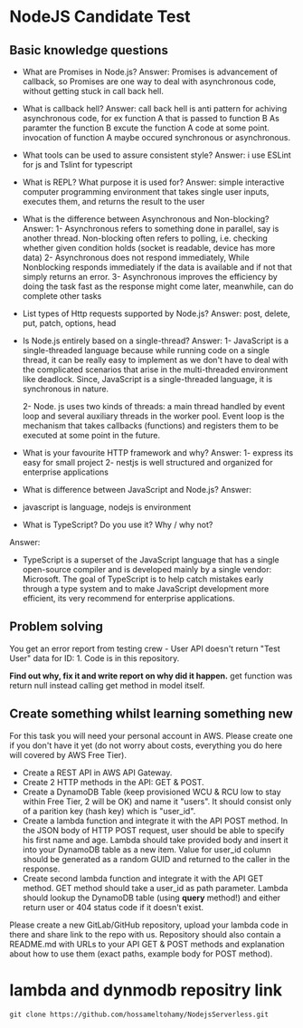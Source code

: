 # NodeJS Candidate Test

## Basic knowledge questions

- What are Promises in Node.js? 
Answer:
  Promises is  advancement of callback, so Promises are one way to deal with asynchronous code, without getting stuck in call back hell.

- What is callback hell?
Answer: 
 call back hell is anti pattern for achiving asynchronous code, 
 for ex function A that is passed to function B  As paramter the function B excute the function A code at some point. invocation of function A maybe occured synchronous or asynchronous.

- What tools can be used to assure consistent style?
Answer: 
 i use ESLint for js and Tslint for typescript 

- What is REPL? What purpose it is used for?
Answer: 
simple interactive computer programming environment  that takes single user inputs, executes them, and returns the result to the user

- What is the difference between Asynchronous and Non-blocking?
 Answer: 
  1- Asynchronous refers to something done in parallel, say is another thread.
  Non-blocking often refers to polling, i.e. checking whether given condition holds (socket is readable, device has more data)
  2- Asynchronous does not respond immediately, While Nonblocking responds immediately if the data is available and if not that simply returns an error. 
  3- Asynchronous improves the efficiency by doing the task fast as the response might come later, meanwhile, can do complete other tasks

- List types of Http requests supported by Node.js?
  Answer: 
  post, delete, put, patch, options, head 

- Is Node.js entirely based on a single-thread? 
 Answer: 
  1- JavaScript is a single-threaded language because while running code on a single thread, it can be really easy to implement as we don't have to deal with the complicated scenarios that arise in the multi-threaded environment like deadlock. Since, JavaScript is a single-threaded language, it is synchronous in nature.

  2- Node. js uses two kinds of threads: a main thread handled by event loop and several auxiliary threads in the worker pool. Event loop is the mechanism that takes callbacks (functions) and registers them to be executed at some point in the future.




- What is your favourite HTTP framework and why?
Answer: 
1- express its easy for small project 
2- nestjs is well structured and organized for enterprise applications

- What is difference between JavaScript and Node.js?
Answer: 
* javascript is language, nodejs is environment 

- What is TypeScript? Do you use it? Why / why not?

Answer: 
* TypeScript is a superset of the JavaScript language that has a single open-source compiler and is developed mainly by a single vendor: Microsoft. The goal of TypeScript is to help catch mistakes early through a type system and to make JavaScript development more efficient, its very recommend for enterprise applications.

## Problem solving

You get an error report from testing crew - User API doesn't return "Test User" data for ID: 1.
Code is in this repository.

**Find out why, fix it and write report on why did it happen.**
 get function was return null instead calling get method in model itself.

## Create something whilst learning something new
For this task you will need your personal account in AWS. Please create one if you don't have it yet (do not worry about costs, everything you do here will covered by AWS Free Tier).

- Create a REST API in AWS API Gateway.
- Create 2 HTTP methods in the API: GET & POST.
- Create a DynamoDB Table (keep provisioned WCU & RCU low to stay within Free Tier, 2 will be OK) and name it "users". It should consist only of a parition key (hash key) which is "user_id".
- Create a lambda function and integrate it with the API POST method. In the JSON body of HTTP POST request, user should be able to specify his first name and age. Lambda should take provided body and insert it into your DynamoDB table as a new item. Value for user_id column should be generated as a random GUID and returned to the caller in the response.
- Create second lambda function and integrate it with the API GET method. GET method should take a user_id as path parameter. Lambda should lookup the DynamoDB table (using **query** method!) and either return user or 404 status code if it doesn't exist.

Please create a new GitLab/GitHub repository, upload your lambda code in there and share link to the repo with us.
Repository should also contain a README.md with URLs to your API GET & POST methods and explanation about how to use them (exact paths, example body for POST method).

# lambda and dynmodb repositry link 
`git clone https://github.com/hossameltohamy/NodejsServerless.git`